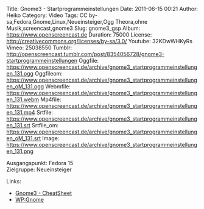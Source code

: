 Title: Gnome3 - Startprogrammeinstellungen
Date: 2011-06-15 00:21
Author: Heiko
Category: Video
Tags: CC by-sa,Fedora,Gnome,Linux,Neueinsteiger,Ogg Theora,ohne Musik,screencast,gnome3
Slug: gnome3_gsp
Album: https://www.openscreencast.de
Duration: 75000
License: http://creativecommons.org/licenses/by-sa/3.0/
Youtube: 32KDwWHKyRs
Vimeo: 25038550
Tumblr: http://openscreencast.tumblr.com/post/8354056728/gnome3-startprogrammeinstellungen
Oggfile: https://www.openscreencast.de/archive/gnome3_startprogrammeinstellungen_131.ogg
Oggfileom: https://www.openscreencast.de/archive/gnome3_startprogrammeinstellungen_oM_131.ogg
Webmfile: https://www.openscreencast.de/archive/gnome3_startprogrammeinstellungen_131.webm
Mp4file: https://www.openscreencast.de/archive/gnome3_startprogrammeinstellungen_131.mp4
Srtfile: https://www.openscreencast.de/archive/gnome3_startprogrammeinstellungen_131.srt
Srtfile_om: https://www.openscreencast.de/archive/gnome3_startprogrammeinstellungen_oM_131.srt
Image: https://www.openscreencast.de/archive/gnome3_startprogrammeinstellungen_131.png

Ausgangspunkt: Fedora 15  
Zielgruppe: Neueinsteiger  

Links:

  * [Gnome3 - CheatSheet](http://live.gnome.org/GnomeShell/CheatSheet "Link zu gnome.org" )
  * [WP:Gnome](http://de.wikipedia.org/wiki/Gnome "Link zu Wikipedia Gnome" )

